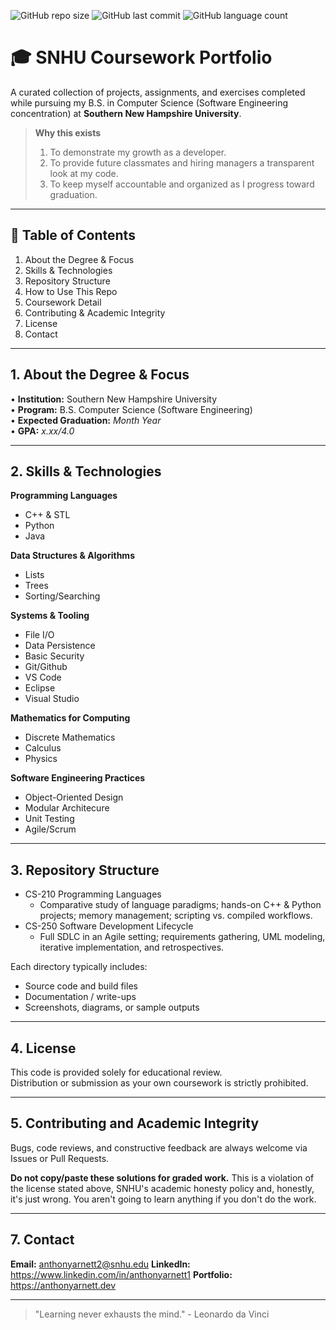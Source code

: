![GitHub repo size](https://img.shields.io/github/repo-size/anthonyarnett/snhu)
![GitHub last commit](https://img.shields.io/github/last-commit/anthonyarnett/snhu)
![GitHub language count](https://img.shields.io/github/languages/count/anthonyarnett/snhu)

# 🎓 SNHU Coursework Portfolio
A curated collection of projects, assignments, and exercises completed while pursuing my B.S. in Computer Science (Software Engineering concentration) at **Southern New Hampshire University**.

> **Why this exists**  
> 1. To demonstrate my growth as a developer.  
> 2. To provide future classmates and hiring managers a transparent look at my code.  
> 3. To keep myself accountable and organized as I progress toward graduation.

---

## 📑 Table of Contents
1. About the Degree & Focus  
2. Skills & Technologies  
3. Repository Structure  
4. How to Use This Repo  
5. Coursework Detail  
6. Contributing & Academic Integrity  
7. License  
8. Contact  

---

## 1. About the Degree & Focus
• **Institution:** Southern New Hampshire University  
• **Program:** B.S. Computer Science (Software Engineering)  
• **Expected Graduation:** *Month Year*  
• **GPA:** *x.xx/4.0*  

---

## 2. Skills & Technologies
**Programming Languages**  
* C++ & STL 
* Python
* Java

**Data Structures & Algorithms**  
* Lists
* Trees
* Sorting/Searching

**Systems & Tooling**  
* File I/O
* Data Persistence
* Basic Security
* Git/Github
* VS Code
* Eclipse
* Visual Studio

**Mathematics for Computing**  
* Discrete Mathematics
* Calculus
* Physics

**Software Engineering Practices**  
* Object-Oriented Design
* Modular Architecure
* Unit Testing
* Agile/Scrum

---

## 3. Repository Structure
* CS-210 Programming Languages
	* Comparative study of language paradigms; hands-on C++ & Python projects; memory management; scripting vs. compiled workflows. 
* CS-250 Software Development Lifecycle
	* Full SDLC in an Agile setting; requirements gathering, UML modeling, iterative implementation, and retrospectives. 

Each directory typically includes:
* Source code and build files
* Documentation / write-ups
* Screenshots, diagrams, or sample outputs

---

## 4. License
This code is provided solely for educational review.  
Distribution or submission as your own coursework is strictly prohibited.

---

## 5. Contributing and Academic Integrity
Bugs, code reviews, and constructive feedback are always welcome via Issues or Pull Requests.

**Do not copy/paste these solutions for graded work.**
This is a violation of the license stated above, SNHU's academic honesty policy and, honestly, it's just wrong. You aren't going to learn anything if you don't do the work.

---

## 7. Contact
**Email:** anthonyarnett2@snhu.edu
**LinkedIn:** https://www.linkedin.com/in/anthonyarnett1
**Portfolio:** https://anthonyarnett.dev

---

> "Learning never exhausts the mind." - Leonardo da Vinci
